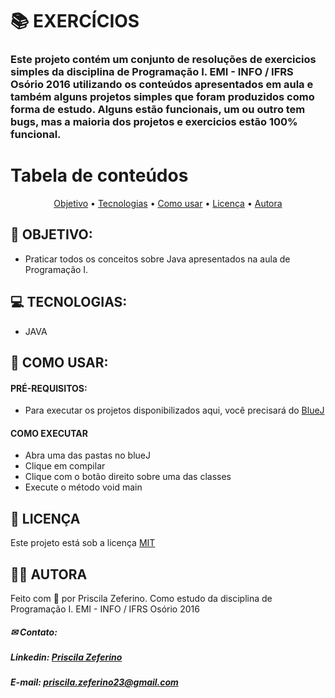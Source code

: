 # 📚 EXERCÍCIOS


### Este projeto contém um conjunto de resoluções de exercicios simples da disciplina de Programação I. EMI - INFO / IFRS Osório 2016 utilizando os conteúdos apresentados em aula e também alguns projetos simples que foram produzidos como forma de estudo. Alguns estão funcionais, um ou outro tem bugs, mas a maioria dos projetos e exercicios estão  100% funcional. 

Tabela de conteúdos
=================

<p align="center">
 <a href="#-objetivo">Objetivo</a> •
 <a href="#-tecnologias">Tecnologias</a> • 
 <a href="#-como-usar">Como usar</a> • 
 <a href="#-licença">Licença</a> • 
 <a href="#-autora">Autora</a>

</p>

## 🚀 OBJETIVO: 
 
 - Praticar todos os conceitos sobre Java apresentados na aula de Programação I.

## 💻 TECNOLOGIAS:
 
 - JAVA

## 📢 COMO USAR:

#### PRÉ-REQUISITOS: 
  
  - Para executar os projetos disponibilizados aqui, você precisará do <a href="https://www.bluej.org/">BlueJ</a>

#### COMO EXECUTAR
  
  - Abra uma das pastas no blueJ
  - Clique em compilar
  - Clique com o botão direito sobre uma das classes
  - Execute o método void main
  
## 📃 LICENÇA
Este projeto está sob a licença <a href="https://github.com/PriscilaZeferino/Proffy/blob/master/LICENSE">MIT</a>

## 👧🏻 AUTORA

Feito com 🧡 por Priscila Zeferino.
Como estudo da disciplina de Programação I. EMI - INFO / IFRS Osório 2016 
 
##### ✉ Contato:

##### Linkedin: <a href="https://www.linkedin.com/in/priscila-zeferino-594b5b175/"> Priscila Zeferino</a>
##### E-mail: priscila.zeferino23@gmail.com
